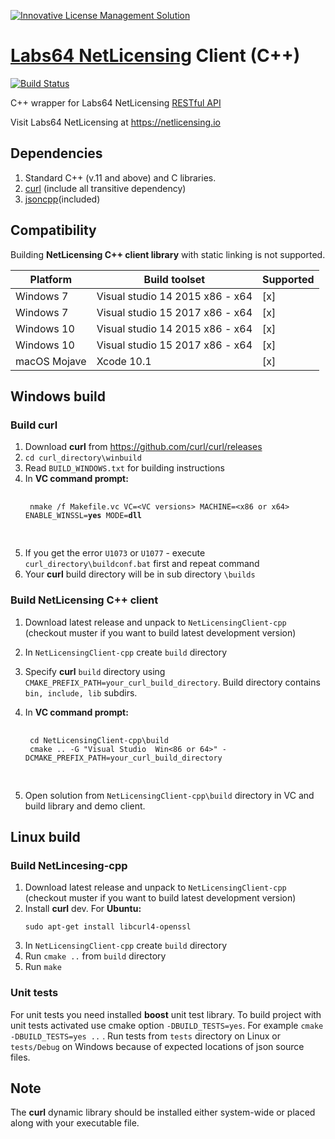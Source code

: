 <a href="https://netlicensing.io"><img src="https://netlicensing.io/img/netlicensing-stage-twitter.jpg" alt="Innovative License Management Solution"></a>

# [Labs64 NetLicensing](https://netlicensing.io) Client (C++)

[![Build Status](https://travis-ci.org/Labs64/NetLicensingClient-cpp.svg?branch=master)](https://travis-ci.org/Labs64/NetLicensingClient-cpp)

C++ wrapper for Labs64 NetLicensing [RESTful API](http://l64.cc/nl10)

Visit Labs64 NetLicensing at https://netlicensing.io

## Dependencies
1. Standard C++ (v.11 and above) and C libraries.
2. [curl](https://github.com/curl/curl) (include all transitive dependency)
3. [jsoncpp](https://github.com/open-source-parsers/jsoncpp)(included)

## Compatibility

Building <b>NetLicensing C++ client library</b> with static linking is not supported.

Platform | Build toolset | Supported
------------ | ------------- | -------------
Windows 7 | Visual studio 14 2015 x86 - x64 | [x]
Windows 7 | Visual studio 15 2017 x86 - x64 | [x]
Windows 10 | Visual studio 14 2015 x86 - x64 | [x] 
Windows 10 | Visual studio 15 2017 x86 - x64| [x]
macOS Mojave | Xcode 10.1 | [x]

## Windows build

### Build curl
1. Download <b>curl</b> from https://github.com/curl/curl/releases
2. <code>cd curl_directory\winbuild</code>
3. Read <code>BUILD_WINDOWS.txt</code> for building instructions
4. In <b>VC command prompt:</b>
    <pre>
        <code>
    nmake /f Makefile.vc VC=&#60;VC versions&#62; MACHINE=&#60;x86 or x64&#62; ENABLE_WINSSL=<b>yes</b> MODE=<b>dll</b>
        </code>
    </pre>
5. If you get the error <code>U1073</code> or <code>U1077</code> - execute <code>curl_directory\buildconf.bat</code> first and repeat command
6. Your <b>curl</b> build directory will be in sub directory <code>\builds</code>

### Build NetLicensing C++ client
1. Download latest release and unpack to <code>NetLicensingClient-cpp</code> (checkout muster if you want to build latest development version)
2. In <code>NetLicensingClient-cpp</code> create <code>build</code> directory
3. Specify <b>curl</b> <code>build</code> directory using <code>CMAKE_PREFIX_PATH=your_curl_build_directory</code>. Build directory contains <code>bin, include, lib</code> subdirs.
4. In <b>VC command prompt:</b>

    <pre>
        <code>
    cd NetLicensingClient-cpp\build
    cmake .. -G "Visual Studio <VC versions> Win&#60;86 or 64&#62;" -DCMAKE_PREFIX_PATH=your_curl_build_directory
        </code>
    </pre>
5. Open solution from <code>NetLicensingClient-cpp\build</code> directory in VC and build library and demo client.

## Linux build

### Build NetLincesing-cpp
1. Download latest release and unpack to <code>NetLicensingClient-cpp</code> (checkout muster if you want to build latest development version)
2. Install <b>curl</b> dev. For <b>Ubuntu:</b>
    <pre><code>sudo apt-get install libcurl4-openssl</code></pre>
3. In <code>NetLicensingClient-cpp</code> create <code>build</code> directory
3. Run <code>cmake ..</code> from <code>build</code> directory
4. Run <code>make</code>

### Unit tests

For unit tests you need installed <b>boost</b> unit test library. To build project with unit tests activated use cmake option <code>-DBUILD_TESTS=yes</code>. For example <code>cmake -DBUILD_TESTS=yes ..</code> . Run tests from <code>tests</code> directory on Linux or <code>tests/Debug</code> on Windows because of expected locations of json source files.


## Note

The <b>curl</b> dynamic library should be installed either system-wide or placed along with your executable file.

